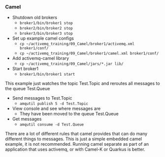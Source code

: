 ### Camel
  * Shutdown old brokers
    * `broker1/bin/broker1 stop`
    * `broker2/bin/broker2 stop`
    * `broker3/bin/broker3 stop`
  * Set up example camel configs
    * `cp ~/activemq_training/09_Camel/broker1/activemq.xml broker1/conf/`
    * `cp ~/activemq_training/09_Camel/broker1/camel.xml broker1/conf/`
  * Add activemq-camel library
    * `cp ~/activemq_training/09_Camel/jars/*.jar lib/`
  * Start broker1
    * `broker1/bin/broker1 start`

This example just watches the topic Test.Topic and reroutes all messages to the queue Test.Queue

  * Send messages to Test.Topic
    * `amqutil publish 5 -d Test.Topic`
  * View console and see where messages are
    * They have been moved to the queue Test.Queue
  * Get messages
    * `amqutil consume -d Test.Queue`

There are a lot of different rules that camel provides that can do many different things to messages.
This is just a simple embedded camel example, it is not recommended. Running camel separate as part of an application that uses activemq, or with Camel-K or Quarkus is better.
